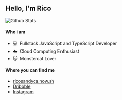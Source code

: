 ## Hello, I'm Rico

![Github Stats](https://github-readme-stats.vercel.app/api?username=ricosandyca&show_icons=true&title_color=E66484&icon_color=C673BA)

#### Who i am
- 💻 &nbsp;Fullstack JavaScript and TypeScript Developer
- ☁️ &nbsp;Cloud Computing Enthusiast
- 🐱 &nbsp;Monstercat Lover

#### Where you can find me
- [ricosandyca.now.sh](http://ricosandyca.now.sh)
- [Dribbble](https://dribbble.com/ricosandyca)
- [Instagram](https://instagram.com/ricosandyca)
